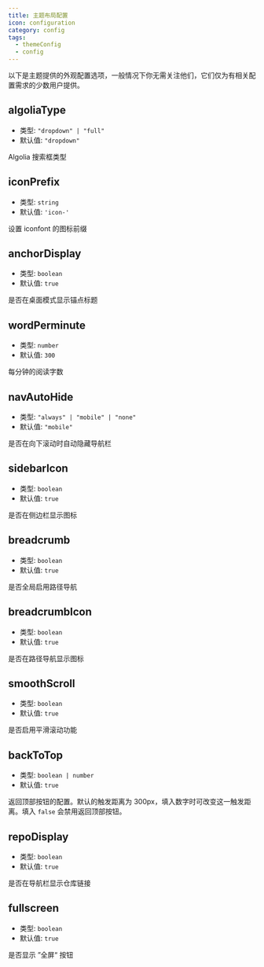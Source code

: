 ```yaml
---
title: 主题布局配置
icon: configuration
category: config
tags:
  - themeConfig
  - config
---
```


以下是主题提供的外观配置选项，一般情况下你无需关注他们，它们仅为有相关配置需求的少数用户提供。

## algoliaType

- 类型: `"dropdown" | "full"`
- 默认值: `"dropdown"`

Algolia 搜索框类型

## iconPrefix

- 类型: `string`
- 默认值: `'icon-'`

设置 iconfont 的图标前缀

## anchorDisplay

- 类型: `boolean`
- 默认值: `true`

是否在桌面模式显示锚点标题

## wordPerminute

- 类型: `number`
- 默认值: `300`

每分钟的阅读字数

## navAutoHide

- 类型: `"always" | "mobile" | "none"`
- 默认值: `"mobile"`

是否在向下滚动时自动隐藏导航栏

## sidebarIcon

- 类型: `boolean`
- 默认值: `true`

是否在侧边栏显示图标

## breadcrumb

- 类型: `boolean`
- 默认值: `true`

是否全局启用路径导航

## breadcrumbIcon

- 类型: `boolean`
- 默认值: `true`

是否在路径导航显示图标

## smoothScroll <MyBadge text="改变默认值" type="error" />

- 类型: `boolean`
- 默认值: `true`

是否启用平滑滚动功能

## backToTop

- 类型: `boolean | number`
- 默认值: `true`

返回顶部按钮的配置。默认的触发距离为 300px，填入数字时可改变这一触发距离。填入 `false` 会禁用返回顶部按钮。

## repoDisplay

- 类型: `boolean`
- 默认值: `true`

是否在导航栏显示仓库链接

## fullscreen

- 类型: `boolean`
- 默认值: `true`

是否显示 ”全屏“ 按钮
